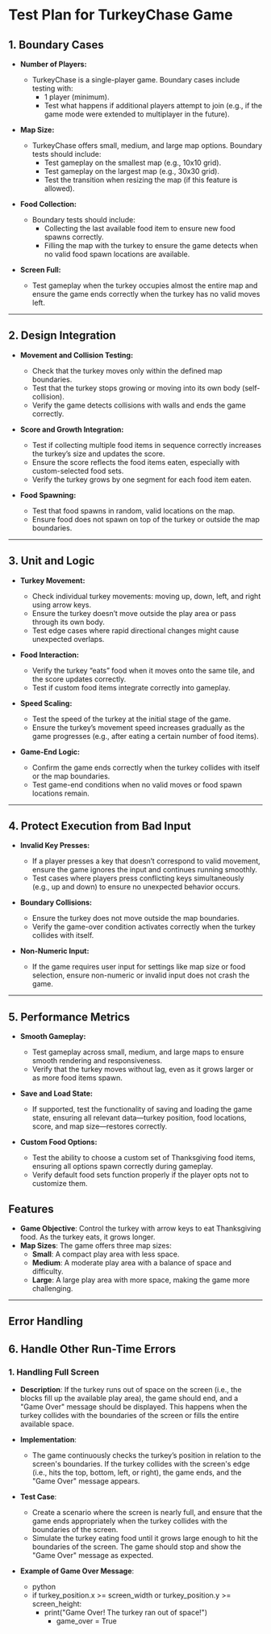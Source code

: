 # Test Plan for TurkeyChase Game

## 1. Boundary Cases
- **Number of Players:**
  - TurkeyChase is a single-player game. Boundary cases include testing with:
    - 1 player (minimum).
    - Test what happens if additional players attempt to join (e.g., if the game mode were extended to multiplayer in the future).

- **Map Size:**
  - TurkeyChase offers small, medium, and large map options. Boundary tests should include:
    - Test gameplay on the smallest map (e.g., 10x10 grid).
    - Test gameplay on the largest map (e.g., 30x30 grid).
    - Test the transition when resizing the map (if this feature is allowed).

- **Food Collection:**
  - Boundary tests should include:
    - Collecting the last available food item to ensure new food spawns correctly.
    - Filling the map with the turkey to ensure the game detects when no valid food spawn locations are available.

- **Screen Full:**
  - Test gameplay when the turkey occupies almost the entire map and ensure the game ends correctly when the turkey has no valid moves left.

---

## 2. Design Integration
- **Movement and Collision Testing:**
  - Check that the turkey moves only within the defined map boundaries.
  - Test that the turkey stops growing or moving into its own body (self-collision).
  - Verify the game detects collisions with walls and ends the game correctly.

- **Score and Growth Integration:**
  - Test if collecting multiple food items in sequence correctly increases the turkey’s size and updates the score.
  - Ensure the score reflects the food items eaten, especially with custom-selected food sets.
  - Verify the turkey grows by one segment for each food item eaten.

- **Food Spawning:**
  - Test that food spawns in random, valid locations on the map.
  - Ensure food does not spawn on top of the turkey or outside the map boundaries.

---

## 3. Unit and Logic
- **Turkey Movement:**
  - Check individual turkey movements: moving up, down, left, and right using arrow keys.
  - Ensure the turkey doesn’t move outside the play area or pass through its own body.
  - Test edge cases where rapid directional changes might cause unexpected overlaps.

- **Food Interaction:**
  - Verify the turkey “eats” food when it moves onto the same tile, and the score updates correctly.
  - Test if custom food items integrate correctly into gameplay.

- **Speed Scaling:**
  - Test the speed of the turkey at the initial stage of the game.
  - Ensure the turkey’s movement speed increases gradually as the game progresses (e.g., after eating a certain number of food items).

- **Game-End Logic:**
  - Confirm the game ends correctly when the turkey collides with itself or the map boundaries.
  - Test game-end conditions when no valid moves or food spawn locations remain.

---

## 4. Protect Execution from Bad Input
- **Invalid Key Presses:**
  - If a player presses a key that doesn’t correspond to valid movement, ensure the game ignores the input and continues running smoothly.
  - Test cases where players press conflicting keys simultaneously (e.g., up and down) to ensure no unexpected behavior occurs.

- **Boundary Collisions:**
  - Ensure the turkey does not move outside the map boundaries.
  - Verify the game-over condition activates correctly when the turkey collides with itself.

- **Non-Numeric Input:**
  - If the game requires user input for settings like map size or food selection, ensure non-numeric or invalid input does not crash the game.

---

## 5. Performance Metrics
- **Smooth Gameplay:**
  - Test gameplay across small, medium, and large maps to ensure smooth rendering and responsiveness.
  - Verify that the turkey moves without lag, even as it grows larger or as more food items spawn.

- **Save and Load State:**
  - If supported, test the functionality of saving and loading the game state, ensuring all relevant data—turkey position, food locations, score, and map size—restores correctly.

- **Custom Food Options:**
  - Test the ability to choose a custom set of Thanksgiving food items, ensuring all options spawn correctly during gameplay.
  - Verify default food sets function properly if the player opts not to customize them.


## Features

- **Game Objective**: Control the turkey with arrow keys to eat Thanksgiving food. As the turkey eats, it grows longer.
- **Map Sizes**: The game offers three map sizes:
  - **Small**: A compact play area with less space.
  - **Medium**: A moderate play area with a balance of space and difficulty.
  - **Large**: A large play area with more space, making the game more challenging.

---

## Error Handling

## 6. Handle Other Run-Time Errors
### 1. **Handling Full Screen**
- **Description**: 
  If the turkey runs out of space on the screen (i.e., the blocks fill up the available play area), the game should end, and a "Game Over" message should be displayed. This happens when the turkey collides with the boundaries of the screen or fills the entire available space.
  
- **Implementation**: 
  - The game continuously checks the turkey’s position in relation to the screen's boundaries. If the turkey collides with the screen's edge (i.e., hits the top, bottom, left, or right), the game ends, and the "Game Over" message appears.
  
- **Test Case**:
  - Create a scenario where the screen is nearly full, and ensure that the game ends appropriately when the turkey collides with the boundaries of the screen.
  - Simulate the turkey eating food until it grows large enough to hit the boundaries of the screen. The game should stop and show the "Game Over" message as expected.

- **Example of Game Over Message**:
  - python
  - if turkey_position.x >= screen_width or turkey_position.y >= screen_height:
    - print("Game Over! The turkey ran out of space!")
      - game_over = True